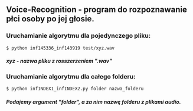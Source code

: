 ## Voice-Recognition - program do rozpoznawanie płci osoby po jej głosie.

### Uruchamianie algorytmu dla pojedynczego pliku:
```
$ python inf145336_inf143919 test/xyz.wav
```
##### xyz - nazwa pliku z rosszerzeniem ".wav"

### Uruchamianie algorytmu dla całego folderu:
```
$ python infINDEX1_infINDEX2.py folder nazwa_folderu
```
##### Podajemy argument "folder", a za nim nazwę folderu z plikami audio.
